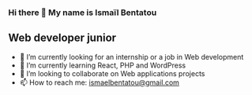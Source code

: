 ### Hi there 👋 My name is Ismaïl Bentatou

## Web developer junior

- 🔭 I’m currently looking for an internship or a job in Web development
- 🌱 I’m currently learning React, PHP and WordPress
- 👯 I’m looking to collaborate on Web applications projects
- 📫 How to reach me: ismaelbentatou@gmail.com



